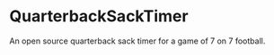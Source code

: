 QuarterbackSackTimer
====================

An open source quarterback sack timer for a game of 7 on 7 football.
